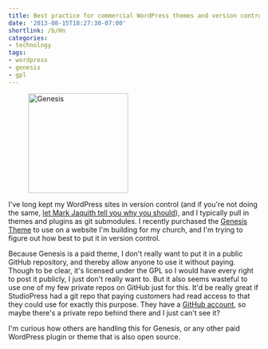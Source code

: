 ```yaml
---
title: Best practice for commercial WordPress themes and version control
date: '2013-08-15T18:27:30-07:00'
shortlink: /b/Hn
categories:
- technology
tags:
- wordpress
- genesis
- gpl
---
```

<aside class="alignright outset"><figure>
  <a href="http://my.studiopress.com/themes/genesis/"><img src="genesis.png" alt="Genesis" width="200" /></a>
</figure></aside>

I've long kept my WordPress sites in version control (and if you're not doing the same, [let Mark Jaquith tell you why
you should][mj-video]), and I typically pull in themes and plugins as git submodules.  I recently purchased the [Genesis
Theme][] to use on a website I'm building for my church, and I'm trying to figure out how best to put it in version
control.

Because Genesis is a paid theme, I don't really want to put it in a public GitHub repository, and thereby allow anyone
to use it without paying.  Though to be clear, it's licensed under the GPL so I would have every right to post it
publicly, I just don't really want to.  But it also seems wasteful to use one of my few private repos on GitHub just for
this.  It'd be really great if StudioPress had a git repo that paying customers had read access to that they could use
for exactly this purpose.  They have a [GitHub account][], so maybe there's a private repo behind there and I just can't
see it?

I'm curious how others are handling this for Genesis, or any other paid WordPress plugin or theme that is also open
source.

[mj-video]: http://wordpress.tv/2013/07/28/mark-jaquith-confident-commits-delightful-deploys-2/
[Genesis Theme]: http://my.studiopress.com/themes/genesis/
[GitHub account]: https://github.com/studiopress
